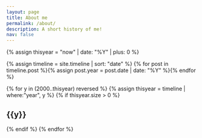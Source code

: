 ```yaml
---
layout: page
title: About me
permalink: /about/
description: A short history of me!
nav: false
---
```


{% assign thisyear = "now" | date: "%Y" | plus: 0 %}

{% assign timeline = site.timeline | sort: "date" %}
{% for post in timeline.post %}{% assign post.year = post.date | date: "%Y" %}{% endfor %}

<div class="publications">
	<!-- Itterate on all page years -->
	{% for y in (2000..thisyear) reversed %}
		<!-- fetch the object for this year -->
		{% assign thisyear = timeline | where:"year", y %}
		<!-- if we have content -->
		{% if thisyear.size > 0 %}
		  <!-- Create a year heading -->
		  <h2 class="year">{{y}}</h2>
		{% endif %}
	{% endfor %}
</div>
